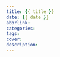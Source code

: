 ```yaml
---
title: {{ title }}  
date: {{ date }}    
abbrlink:           
categories:         
tags:               
cover:              
description:        
---
```

<!-- ---
title:                  # 【必须】文章标题
date:                   # 【必须】文章创建日期
updated:                # 【可选】文章更新日期
tags:                   # 【可选】文章标签
categories:             # 【可选】文章分类
keywords:               # 【可选】文章关键字
description:            # 【可选】文章描述
top_img:                # 【可选】文章顶部图片
comments:               # 【可选】显示文章评论模块 (默认为 true)
cover:                  # 【可选】文章缩略图 (如果没有设置top_img，文章顶部显示缩略图，可设置为 false/图片地址/留空)
toc:                    # 【可选】显示文字TOC (默认为设置中toc的enable配置)
toc_number:             # 【可选】显示toc_number(默认为设置中toc的number配置)
copyright:              # 【可选】显示文章版权模块(默认为设置中post_copyright的enable配置)
copyright_author:       # 【可选】文章版权模块的文章作者
copyright_author_href:  # 【可选】文章版权模块的文章作者链接
copyright_url:          # 【可选】文章版权模块的文章链接
copyright_info:         # 【可选】文章版权模块的版权声明文字
mathjax:                # 【可选】显示mathjax (当设置 mathjax 的 per_page: false 时，才需要配置，默认 false )
katex:                  # 【可选】显示katex (当设置 katex 的 per_page: false 时，才需要配置，默认 false )
aplayer:                # 【可选】在需要的页面加载 aplayer 的 js 和 css,请参考文章下面的音乐 配置
highlight_shrink:       # 【可选】配置代码框是否展开(true/false)(默认为设置中 highlight_shrink 的配置)
aside:                  # 【可选】显示侧边栏 (默认 true)
--- -->